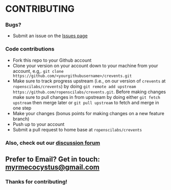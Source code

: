 # CONTRIBUTING #

### Bugs?

* Submit an issue on the [Issues page](https://github.com/ropenscilabs/crevents/issues)

### Code contributions

* Fork this repo to your Github account
* Clone your version on your account down to your machine from your account, e.g,. `git clone https://github.com/<yourgithubusername>/crevents.git`
* Make sure to track progress upstream (i.e., on our version of `crevents` at `ropenscilabs/crevents`) by doing `git remote add upstream https://github.com/ropenscilabs/crevents.git`. Before making changes make sure to pull changes in from upstream by doing either `git fetch upstream` then merge later or `git pull upstream` to fetch and merge in one step
* Make your changes (bonus points for making changes on a new feature branch)
* Push up to your account
* Submit a pull request to home base at `ropenscilabs/crevents`

### Also, check out our [discussion forum](https://discuss.ropensci.org)

## Prefer to Email? Get in touch: [myrmecocystus@gmail.com](mailto:myrmecocystus@gmail.com)

### Thanks for contributing!
